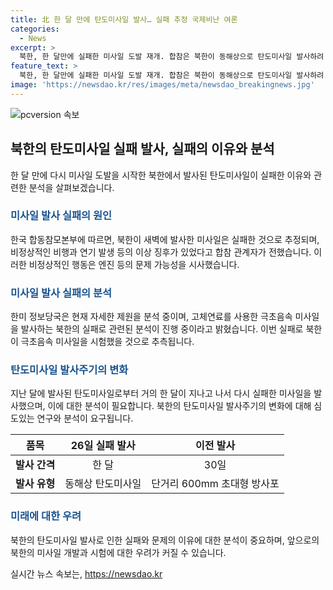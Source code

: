 ```yaml
---
title: 北 한 달 만에 탄도미사일 발사… 실패 추정 국제비난 여론
categories:
  - News
excerpt: >
  북한, 한 달만에 실패한 미사일 도발 재개. 합참은 북한이 동해상으로 탄도미사일 발사하려 했다가 실패했다고 밝힘. 북한은 이번에도 고체연료 극초음속 미사일을 시험한 것으로 추정되며, 미사일은 공중에서 폭발해 파편이 최대 250km 정도 날아가고, 비정상적인 비행을 했다는 보고. 이는 단거리 미사일 발사 이후 한 달 만의 사건.
feature_text: >
  북한, 한 달만에 실패한 미사일 도발 재개. 합참은 북한이 동해상으로 탄도미사일 발사하려 했다가 실패했다고 밝힘. 북한은 이번에도 고체연료 극초음속 미사일을 시험한 것으로 추정되며, 미사일은 공중에서 폭발해 파편이 최대 250km 정도 날아가고, 비정상적인 비행을 했다는 보고. 이는 단거리 미사일 발사 이후 한 달 만의 사건.
image: 'https://newsdao.kr/res/images/meta/newsdao_breakingnews.jpg'
---
```


<p><img src="https://newsdao.kr/res/images/meta/newsdao_breakingnews.jpg" alt="pcversion 속보" /></p>

<h2 data-ke-size="size26">북한의 탄도미사일 실패 발사, 실패의 이유와 분석</h2>

<p data-ke-size="size16">한 달 만에 다시 미사일 도발을 시작한 북한에서 발사된 탄도미사일이 실패한 이유와 관련한 분석을 살펴보겠습니다.</p>

<h3><b><span style="color: #1a5490;">미사일 발사 실패의 원인</span></b></h3>

<p data-ke-size="size16">한국 합동참모본부에 따르면, 북한이 새벽에 발사한 미사일은 실패한 것으로 추정되며, 비정상적인 비행과 연기 발생 등의 이상 징후가 있었다고 합참 관계자가 전했습니다. 이러한 비정상적인 행동은 엔진 등의 문제 가능성을 시사했습니다.</p>

<h3><b><span style="color: #1a5490;">미사일 발사 실패의 분석</span></b></h3>

<p data-ke-size="size16">한미 정보당국은 현재 자세한 제원을 분석 중이며, 고체연료를 사용한 극초음속 미사일을 발사하는 북한의 실패로 관련된 분석이 진행 중이라고 밝혔습니다. 이번 실패로 북한이 극초음속 미사일을 시험했을 것으로 추측됩니다.</p>

<h3><b><span style="color: #1a5490;">탄도미사일 발사주기의 변화</span></b></h3>

<p data-ke-size="size16">지난 달에 발사된 탄도미사일로부터 거의 한 달이 지나고 나서 다시 실패한 미사일을 발사했으며, 이에 대한 분석이 필요합니다. 북한의 탄도미사일 발사주기의 변화에 대해 심도있는 연구와 분석이 요구됩니다.</p>

<table>
<thead>
<tr>
<th scope="col">품목</th>
<th scope="col">26일 실패 발사</th>
<th scope="col">이전 발사</th>
</tr>
</thead>
<tbody>
<tr>
<td style="text-align: center; height: 17px;"><b>발사 간격</b></td>
<td style="text-align: center; height: 17px;">한 달</td>
<td style="text-align: center; height: 17px;">30일</td>
</tr>
<tr>
<td style="text-align: center; height: 17px;"><b>발사 유형</b></td>
<td style="text-align: center; height: 17px;">동해상 탄도미사일</td>
<td style="text-align: center; height: 17px;">단거리 600mm 초대형 방사포</td>
</tr>
</tbody>
</table>

<h3><b><span style="color: #1a5490;">미래에 대한 우려</span></b></h3>

<p data-ke-size="size16">북한의 탄도미사일 발사로 인한 실패와 문제의 이유에 대한 분석이 중요하며, 앞으로의 북한의 미사일 개발과 시험에 대한 우려가 커질 수 있습니다.</p>
실시간 뉴스 속보는, <a href="https://newsdao.kr" rel="dofollow">https://newsdao.kr</a>


